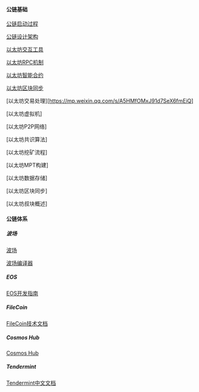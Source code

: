 #### 公链基础

[公链启动过程](https://mp.weixin.qq.com/s?__biz=Mzg4MTU4NTc2Nw==&mid=2247485162&idx=3&sn=01af7184543c6633eee05fabb4499c76&chksm=cf62fde2f81574f4d433cb639d4a6197f034eeaaf6fb35705dcc0d3e13da0fbc525ea8022e6c&scene=178&cur_album_id=1841133730610888705#rd)

[公链设计架构](https://mp.weixin.qq.com/s?__biz=Mzg4MTU4NTc2Nw==&mid=2247485162&idx=2&sn=5b877e4241fea0e17480bc87e3bd5e15&chksm=cf62fde2f81574f499263be07ff2027f95e604c1fe7dec3f0813e0a107be9f27498f22fef9cc&scene=178&cur_album_id=1841133730610888705#rd)

[以太坊交互工具](https://mp.weixin.qq.com/s?__biz=Mzg4MTU4NTc2Nw==&mid=2247485274&idx=2&sn=ce57ada60ad54a426bbb037f63b7f7dd&chksm=cf62fc52f8157544b1d195c4649a587d9f62e1ffbbd88adcdb1eb3c69fbe1199ffd76d5e29bf&scene=178&cur_album_id=1841133730610888705#rd)

[以太坊RPC机制](https://mp.weixin.qq.com/s?__biz=Mzg4MTU4NTc2Nw==&mid=2247485447&idx=3&sn=85668626a8ccaa4a291fff8fd374f4ed&chksm=cf62f30ff8157a19969b624562393007981c6417bf7d77664434acb44158ebab4f8e46c0d165&scene=178&cur_album_id=1841133730610888705#rd)

[以太坊智能合约](https://mp.weixin.qq.com/s?__biz=Mzg4MTU4NTc2Nw==&mid=2247485703&idx=1&sn=f3d9b838bcd1bcc2113290c504e9167b&chksm=cf62f20ff8157b192fd5247f8cbe25749e9425499d360cf9ac3c033a8532fab7f193534c4b0e&scene=178&cur_album_id=1841133730610888705#rd)

[以太坊区块同步](https://mp.weixin.qq.com/s?__biz=Mzg4MTU4NTc2Nw==&mid=2247485742&idx=1&sn=2292e97813f444e8ecd1a3bf752de87a&chksm=cf62f226f8157b30ecf45d8822a6ebf6c0e20233dc2385779dcbf2394410e53ae12e20a617ad&scene=178&cur_album_id=1841133730610888705#rd)

[以太坊交易处理][https://mp.weixin.qq.com/s/A5HMfOMxJ91d7SeX6fmEiQ]

[以太坊虚拟机]

[以太坊P2P网络]

[以太坊共识算法]

[以太坊挖矿流程]

[以太坊MPT构建]

[以太坊数据存储]

[以太坊区块同步]

[以太坊叔块概述]

#### 公链体系

##### 波场

[波场](https://cn.developers.tron.network/docs)

[波场编译器](http://www.tronide.io/)

##### EOS

[EOS开发指南](https://developers.eos.io/welcome/latest/getting-started-guide/index)

##### FileCoin

[FileCoin技术文档](https://spec.filecoin.io/#section-systems.filecoin_vm.interpreter)

##### Cosmos Hub

[Cosmos Hub](https://hub.cosmos.network/main/hub-overview/overview.html)

##### Tendermint

[Tendermint中文文档](https://learnblockchain.cn/docs/tendermint/)

